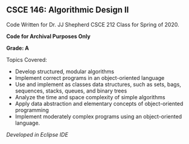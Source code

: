 ## CSCE 146: Algorithmic Design II
Code Written for Dr. JJ Shepherd CSCE 212 Class for Spring of 2020.

**Code for Archival Purposes Only**

**Grade: A**

Topics Covered: 
* Develop structured, modular algorithms
* Implement correct programs in an object-oriented language
* Use and implement as classes data structures, such as sets, bags, sequences, stacks, queues, and binary trees
* Analyze the time and space complexity of simple algorithms
* Apply data abstraction and elementary concepts of object-oriented programming
* Implement moderately complex programs using an object-oriented language.



*Developed in Eclipse IDE*
